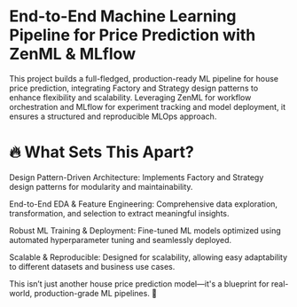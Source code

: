 # End-to-End Machine Learning Pipeline for Price Prediction with ZenML & MLflow
This project builds a full-fledged, production-ready ML pipeline for house price prediction, integrating Factory and Strategy design patterns to enhance flexibility and scalability. Leveraging ZenML for workflow orchestration and MLflow for experiment tracking and model deployment, it ensures a structured and reproducible MLOps approach.

# 🔥 What Sets This Apart?
Design Pattern-Driven Architecture: Implements Factory and Strategy design patterns for modularity and maintainability.


End-to-End EDA & Feature Engineering: Comprehensive data exploration, transformation, and selection to extract meaningful insights.


Robust ML Training & Deployment: Fine-tuned ML models optimized using automated hyperparameter tuning and seamlessly deployed.


Scalable & Reproducible: Designed for scalability, allowing easy adaptability to different datasets and business use cases.


This isn’t just another house price prediction model—it's a blueprint for real-world, production-grade ML pipelines. 🚀
